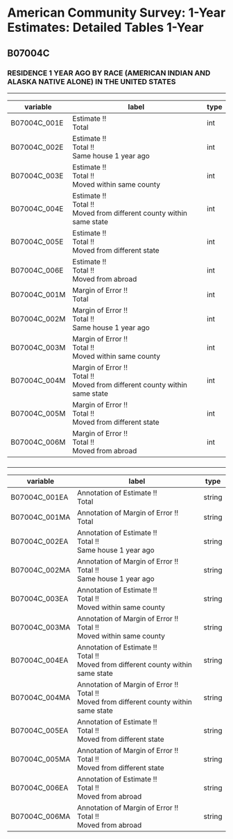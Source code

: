 # American Community Survey: 1-Year Estimates: Detailed Tables 1-Year

## B07004C

### RESIDENCE 1 YEAR AGO BY RACE (AMERICAN INDIAN AND ALASKA NATIVE ALONE) IN THE UNITED STATES

___

| variable | label | type |
| ----- | ----- | ----- |
| B07004C_001E | Estimate !!<br>Total | int |
| B07004C_002E | Estimate !!<br>Total !!<br>Same house 1 year ago | int |
| B07004C_003E | Estimate !!<br>Total !!<br>Moved within same county | int |
| B07004C_004E | Estimate !!<br>Total !!<br>Moved from different county within same state | int |
| B07004C_005E | Estimate !!<br>Total !!<br>Moved from different state | int |
| B07004C_006E | Estimate !!<br>Total !!<br>Moved from abroad | int |
| B07004C_001M | Margin of Error !!<br>Total | int |
| B07004C_002M | Margin of Error !!<br>Total !!<br>Same house 1 year ago | int |
| B07004C_003M | Margin of Error !!<br>Total !!<br>Moved within same county | int |
| B07004C_004M | Margin of Error !!<br>Total !!<br>Moved from different county within same state | int |
| B07004C_005M | Margin of Error !!<br>Total !!<br>Moved from different state | int |
| B07004C_006M | Margin of Error !!<br>Total !!<br>Moved from abroad | int |
### 

___

| variable | label | type |
| ----- | ----- | ----- |
| B07004C_001EA | Annotation of Estimate !!<br>Total | string |
| B07004C_001MA | Annotation of Margin of Error !!<br>Total | string |
| B07004C_002EA | Annotation of Estimate !!<br>Total !!<br>Same house 1 year ago | string |
| B07004C_002MA | Annotation of Margin of Error !!<br>Total !!<br>Same house 1 year ago | string |
| B07004C_003EA | Annotation of Estimate !!<br>Total !!<br>Moved within same county | string |
| B07004C_003MA | Annotation of Margin of Error !!<br>Total !!<br>Moved within same county | string |
| B07004C_004EA | Annotation of Estimate !!<br>Total !!<br>Moved from different county within same state | string |
| B07004C_004MA | Annotation of Margin of Error !!<br>Total !!<br>Moved from different county within same state | string |
| B07004C_005EA | Annotation of Estimate !!<br>Total !!<br>Moved from different state | string |
| B07004C_005MA | Annotation of Margin of Error !!<br>Total !!<br>Moved from different state | string |
| B07004C_006EA | Annotation of Estimate !!<br>Total !!<br>Moved from abroad | string |
| B07004C_006MA | Annotation of Margin of Error !!<br>Total !!<br>Moved from abroad | string |

